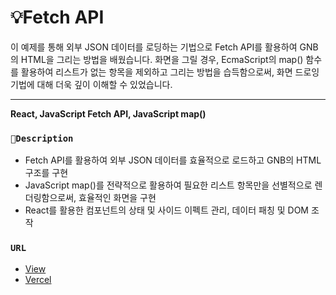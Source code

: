 # 💡Fetch API
이 예제를 통해 외부 JSON 데이터를 로딩하는 기법으로 Fetch API를 활용하여 GNB의 HTML을 그리는 방법을 배웠습니다.
화면을 그릴 경우, EcmaScript의 map() 함수를 활용하여 리스트가 없는 항목을 제외하고 그리는 방법을 습득함으로써, 화면 드로잉 기법에 대해 더욱 깊이 이해할 수 있었습니다.


*********************************************
**React, JavaScript Fetch API, JavaScript map()**



### `🎯Description`

- Fetch API를 활용하여 외부 JSON 데이터를 효율적으로 로드하고 GNB의 HTML 구조를 구현
- JavaScript map()를 전략적으로 활용하여 필요한 리스트 항목만을 선별적으로 렌더링함으로써, 효율적인 화면을 구현
- React를 활용한 컴포넌트의 상태 및 사이드 이펙트 관리, 데이터 패칭 및 DOM 조작

### `URL`
- [View](https://open-source2-flax.vercel.app)
- [Vercel](https://vercel.com/harins-projects-c8638d5b/open-source2)


